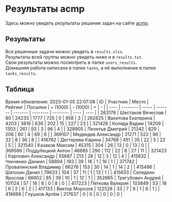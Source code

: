 # Результаты acmp
Здесь можно увидеть результаты решения задач на сайте [acmp](https://acmp.ru). 

## Результаты
Все решенные задачи можно увидеть в `results.xlsx`.  
Результаты всей группы можно увидеть ниже и в `results.txt`.  
Свои результаты можно посмотреть в папке `users_results`.  
Домашняя работа написана в папке `tasks`, а её выполнение в папке `tasks_results`.

## Таблица
Время обновления: 2023-01-05 22:07:08
| ID   | Участник | Место | Рейтинг | Посылки | + (1000) | - (1000) | +    | -    |
| ---- | -------- | ----- | ------- | ------- | -------- | -------- | ---- | ---- |
| 263178 | Шестаков Вячеслав | 80 | 24233 | 1777 | 725 | 0 | 958 | 3 |
| 262625 | Вахитова Екатерина | 4203 | 3816 | 636 | 202 | 15 | 227 | 23 |
| 321426 | Коляда Вадим | 14209 | 1303 | 261 | 93 | 3 | 96 | 4 |
| 328905 | Леонтьв Дмитрий | 21342 | 829 | 208 | 60 | 4 | 69 | 6 |
| 369107 | Медведев Александр | 31271 | 522 | 96 | 32 | 8 | 36 | 8 |
| 416762 | Дегтерева Карина | 34768 | 451 | 35 | 22 | 5 | 22 | 5 |
| 321540 | Казаков Максим | 45315 | 304 | 26 | 13 | 0 | 13 | 0 |
| 369588 | Поддубецкий Антон | 46685 | 290 | 112 | 22 | 8 | 27 | 11 |
| 321423 | Карпович Александр | 55687 | 213 | 28 | 12 | 3 | 12 | 4 |
| 415632 | Ченченко Даниил | 58894 | 193 | 39 | 16 | 1 | 16 | 1 |
| 371742 | Провалинский Владимир | 66276 | 153 | 30 | 14 | 1 | 14 | 2 |
| 415486 | Шатохин Данил | 79633 | 104 | 37 | 11 | 1 | 13 | 1 |
| 415633 | Селедкин Ярослав | 86602 | 85 | 39 | 10 | 1 | 12 | 1 |
| 352865 | Трегубович Андрей | 101124 | 57 | 16 | 8 | 0 | 8 | 0 |
| 417223 | Пяткова Валерия | 103849 | 53 | 18 | 6 | 2 | 6 | 2 |
| 417133 | Виктор Морозов | 122526 | 33 | 7 | 6 | 1 | 6 | 1 |
| 418688 | Глушков Артём | 217637 | 0 | 0 | 0 | 0 | 0 | 0 |
